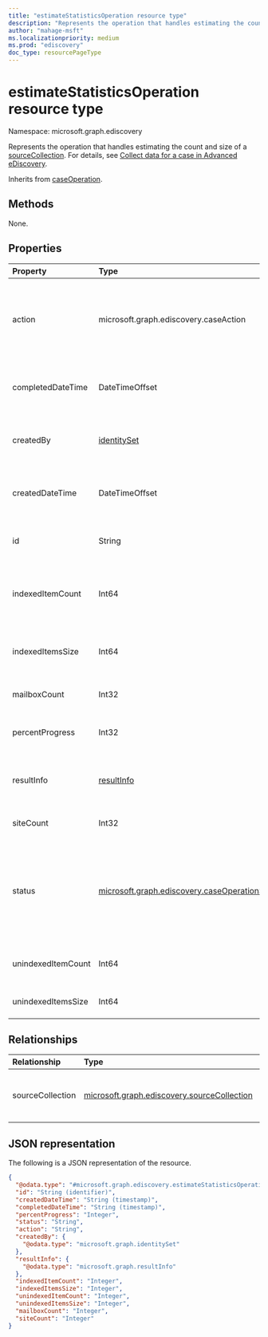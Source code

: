 ```yaml
---
title: "estimateStatisticsOperation resource type"
description: "Represents the operation that handles estimating the count and size of a source collection."
author: "mahage-msft"
ms.localizationpriority: medium
ms.prod: "ediscovery"
doc_type: resourcePageType
---
```


# estimateStatisticsOperation resource type

Namespace: microsoft.graph.ediscovery

Represents the operation that handles estimating the count and size of a [sourceCollection](../resources/ediscovery-sourcecollection.md). For details, see [Collect data for a case in Advanced eDiscovery](/microsoft-365/compliance/collecting-data-for-ediscovery).

Inherits from [caseOperation](../resources/ediscovery-caseoperation.md).

## Methods

None.

## Properties

|Property|Type|Description|
|:---|:---|:---|
|action|microsoft.graph.ediscovery.caseAction| The type of operation. The case action for this entity will always be `estimateStatistics`. Read-only. Inherited from [caseOperation](../resources/ediscovery-caseoperation.md).|
|completedDateTime|DateTimeOffset|The date and time the operation was completed. Read-only. Inherited from [caseOperation](../resources/ediscovery-caseoperation.md).|
|createdBy|[identitySet](../resources/identityset.md)|The user who created the operation. Read-only. Inherited from [caseOperation](../resources/ediscovery-caseoperation.md).|
|createdDateTime|DateTimeOffset|The date and time the operation was started. Read-only. Inherited from [caseOperation](../resources/ediscovery-caseoperation.md).|
|id|String| The ID for the operation. Read-only. Inherited from [caseOperation](../resources/ediscovery-caseoperation.md).|
|indexedItemCount|Int64|The estimated count of items for the **sourceCollection** that matched the content query.|
|indexedItemsSize|Int64|The estimated size of items for the **sourceCollection** that matched the content query.|
|mailboxCount|Int32|The number of mailboxes that had search hits.|
|percentProgress|Int32|The progress of the operation. Read-only. Inherited from [caseOperation](../resources/ediscovery-caseoperation.md).|
|resultInfo|[resultInfo](../resources/resultinfo.md)|Contains success and failure-specific result information. Inherited from [caseOperation](../resources/ediscovery-caseoperation.md).|
|siteCount|Int32|The number of mailboxes that had search hits.|
|status|[microsoft.graph.ediscovery.caseOperationStatus](../resources/ediscovery-caseoperation.md#caseoperationstatus-values)|The status of the case operation. Inherited from [caseOperation](../resources/ediscovery-caseoperation.md). Possible values are: `notStarted`, `submissionFailed`, `running`, `succeeded`, `partiallySucceeded`, `failed`.|
|unindexedItemCount|Int64|The estimated count of unindexed items for the collection.|
|unindexedItemsSize|Int64|The estimated size of unindexed items for the collection.|

## Relationships

|Relationship|Type|Description|
|:---|:---|:---|
|sourceCollection|[microsoft.graph.ediscovery.sourceCollection](../resources/ediscovery-sourcecollection.md)|eDiscovery collection, commonly known as a search.|

## JSON representation

The following is a JSON representation of the resource.
<!-- {
  "blockType": "resource",
  "keyProperty": "id",
  "@odata.type": "microsoft.graph.ediscovery.estimateStatisticsOperation",
  "baseType": "microsoft.graph.ediscovery.caseOperation",
  "openType": false
}
-->

``` json
{
  "@odata.type": "#microsoft.graph.ediscovery.estimateStatisticsOperation",
  "id": "String (identifier)",
  "createdDateTime": "String (timestamp)",
  "completedDateTime": "String (timestamp)",
  "percentProgress": "Integer",
  "status": "String",
  "action": "String",
  "createdBy": {
    "@odata.type": "microsoft.graph.identitySet"
  },
  "resultInfo": {
    "@odata.type": "microsoft.graph.resultInfo"
  },
  "indexedItemCount": "Integer",
  "indexedItemsSize": "Integer",
  "unindexedItemCount": "Integer",
  "unindexedItemsSize": "Integer",
  "mailboxCount": "Integer",
  "siteCount": "Integer"
}
```
